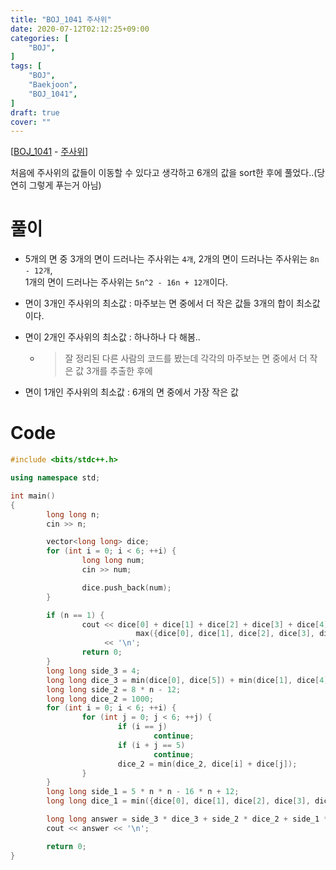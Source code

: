 ```yaml
---
title: "BOJ_1041 주사위"
date: 2020-07-12T02:12:25+09:00
categories: [
	"BOJ",
]
tags: [
	"BOJ",
	"Baekjoon",
	"BOJ_1041",
]
draft: true
cover: ""
---
```


[[BOJ_1041](https://www.acmicpc.net/problem/1041) - [주사위](https://www.acmicpc.net/problem/1041)]

처음에 주사위의 값들이 이동할 수 있다고 생각하고 6개의 값을 sort한 후에 풀었다..(당연히 그렇게 푸는거 아님)

# 풀이
- 5개의 면 중 3개의 면이 드러나는 주사위는 `4개`, 2개의 면이 드러나는 주사위는 `8n - 12개`,<br>1개의 면이 드러나는 주사위는 `5n^2 - 16n + 12개`이다.

- 면이 3개인 주사위의 최소값 : 마주보는	면 중에서 더 작은 값들 3개의 합이 최소값이다.

- 면이 2개인 주사위의 최소값 : 하나하나 다 해봄..
  - >잘 정리된 다른 사람의 코드를 봤는데 각각의 마주보는 면 중에서 더 작은 값 3개를 추출한 후에 

- 면이 1개인 주사위의 최소값 : 6개의 면 중에서 가장 작은 값


# Code
```C++
#include <bits/stdc++.h>

using namespace std;

int main()
{
        long long n;
        cin >> n;

        vector<long long> dice;
        for (int i = 0; i < 6; ++i) {
                long long num;
                cin >> num;

                dice.push_back(num);
        }

        if (n == 1) {
                cout << dice[0] + dice[1] + dice[2] + dice[3] + dice[4] + dice[5] -
                            max({dice[0], dice[1], dice[2], dice[3], dice[4], dice[5]})
                     << '\n';
                return 0;
        }
        long long side_3 = 4;
        long long dice_3 = min(dice[0], dice[5]) + min(dice[1], dice[4]) + min(dice[2], dice[3]);
        long long side_2 = 8 * n - 12;
        long long dice_2 = 1000;
        for (int i = 0; i < 6; ++i) {
                for (int j = 0; j < 6; ++j) {
                        if (i == j)
                                continue;
                        if (i + j == 5)
                                continue;
                        dice_2 = min(dice_2, dice[i] + dice[j]);
                }
        }
        long long side_1 = 5 * n * n - 16 * n + 12;
        long long dice_1 = min({dice[0], dice[1], dice[2], dice[3], dice[4], dice[5]});

        long long answer = side_3 * dice_3 + side_2 * dice_2 + side_1 * dice_1;
        cout << answer << '\n';

        return 0;
}
```
